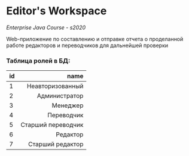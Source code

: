 # Editor's Workspace

*Enterprise Java Course - s2020*

Web-приложение по составлению и отправке отчета о проделанной работе редакторов и переводчиков для дальнейшей проверки

### Таблица ролей в БД:

| id  |   name              |
| --- | ------------------: |
|  1  | Неавторизованный    |
|  2  | Администратор       |
|  3  | Менеджер            |
|  4  | Переводчик          |
|  5  | Старший переводчик  |
|  6  | Редактор            |
|  7  | Старший редактор    |
